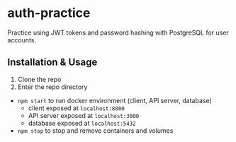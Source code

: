 # auth-practice

Practice using JWT tokens and password hashing with PostgreSQL for user accounts.

## Installation & Usage

1. Clone the repo
2. Enter the repo directory

* `npm start` to run docker environment (client, API server, database)
  * client exposed at `localhost:8000`
  * API server exposed at `localhost:3000`
  * database exposed at `localhost:5432`
* `npm stop` to stop and remove containers and volumes
